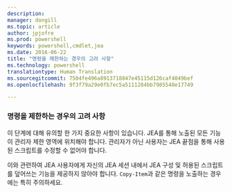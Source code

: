 ```yaml
---
description: 
manager: dongill
ms.topic: article
author: jpjofre
ms.prod: powershell
keywords: powershell,cmdlet,jea
ms.date: 2016-06-22
title: "명령을 제한하는 경우의 고려 사항"
ms.technology: powershell
translationtype: Human Translation
ms.sourcegitcommit: 7504fe496a8913718847e45115d126caf4049bef
ms.openlocfilehash: 9f3f79a29e0fb7ec5a5111284bb7985548e17749

---
```


### 명령을 제한하는 경우의 고려 사항
이 단계에 대해 유의할 한 가지 중요한 사항이 있습니다.
JEA를 통해 노출된 모든 기능이 관리자 제한 영역에 위치해야 합니다.
관리자가 아닌 사용자는 JEA 끝점을 통해 사용된 스크립트를 수정할 수 없어야 합니다.

이와 관련하여 JEA 사용자에게 자신의 JEA 세션 내에서 JEA 구성 및 허용된 스크립트를 덮어쓰는 기능을 제공하지 않아야 합니다.
`Copy-Item`과 같은 명령을 노출하는 경우에는 특히 주의하세요.




<!--HONumber=Jul16_HO1-->


